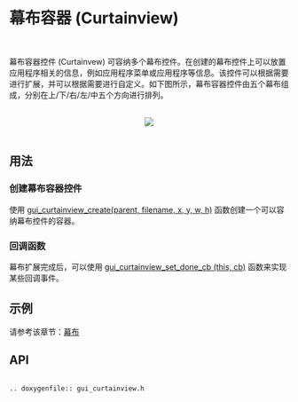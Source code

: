 # 幕布容器 (Curtainview)
<br>

幕布容器控件 (Curtainvew) 可容纳多个幕布控件。在创建的幕布控件上可以放置应用程序相关的信息，例如应用程序菜单或应用程序等信息。该控件可以根据需要进行扩展，并可以根据需要进行自定义。如下图所示，幕布容器控件由五个幕布组成，分别在上/下/右/左/中五个方向进行排列。

<br>
<div style="text-align: center"><img src="https://foruda.gitee.com/images/1700114998989746788/e5140991_10641540.png" /></div>
<br>

## 用法

### 创建幕布容器控件

使用 [gui_curtainview_create(parent, filename, x, y, w, h)](#gui_curtainview_create) 函数创建一个可以容纳幕布控件的容器。

### 回调函数

幕布扩展完成后，可以使用 [gui_curtainview_set_done_cb (this, cb)](#gui_curtainview_set_done_cb) 函数来实现某些回调事件。

## 示例

请参考该章节：[幕布](./gui_curtain.md)

## API


```eval_rst

.. doxygenfile:: gui_curtainview.h

```
